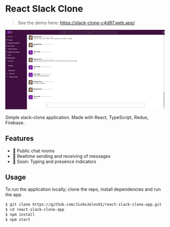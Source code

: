# React Slack Clone

> See the demo here: https://slack-clone-c4d97.web.app/

![Image](./src/resources/demo.png)

Simple slack-clone application. Made with React, TypeScript, Redux, Firebase.

## Features

* 📝 Public chat rooms
* 📡 Realtime sending and receiving of messages
* 💬 Soon: Typing and presence indicators

## Usage

To run the application locally; clone the repo, install dependencies and run the app.

```
$ git clone https://github.com/JivkoJelev91/react-slack-clone-app.git
$ cd react-slack-clone-app
$ npm install
$ npm start
```
